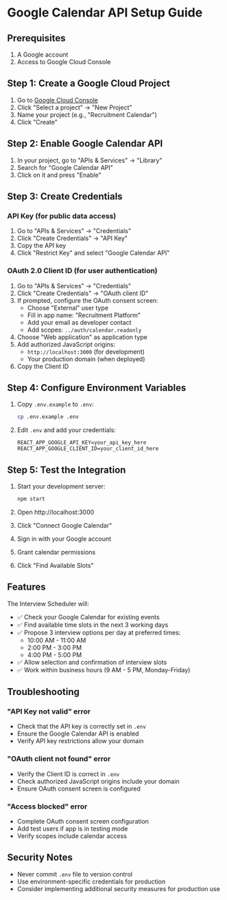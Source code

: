 # Google Calendar API Setup Guide

## Prerequisites

1. A Google account
2. Access to Google Cloud Console

## Step 1: Create a Google Cloud Project

1. Go to [Google Cloud Console](https://console.cloud.google.com/)
2. Click "Select a project" → "New Project"
3. Name your project (e.g., "Recruitment Calendar")
4. Click "Create"

## Step 2: Enable Google Calendar API

1. In your project, go to "APIs & Services" → "Library"
2. Search for "Google Calendar API"
3. Click on it and press "Enable"

## Step 3: Create Credentials

### API Key (for public data access)

1. Go to "APIs & Services" → "Credentials"
2. Click "Create Credentials" → "API Key"
3. Copy the API key
4. Click "Restrict Key" and select "Google Calendar API"

### OAuth 2.0 Client ID (for user authentication)

1. Go to "APIs & Services" → "Credentials"
2. Click "Create Credentials" → "OAuth client ID"
3. If prompted, configure the OAuth consent screen:
   - Choose "External" user type
   - Fill in app name: "Recruitment Platform"
   - Add your email as developer contact
   - Add scopes: `../auth/calendar.readonly`
4. Choose "Web application" as application type
5. Add authorized JavaScript origins:
   - `http://localhost:3000` (for development)
   - Your production domain (when deployed)
6. Copy the Client ID

## Step 4: Configure Environment Variables

1. Copy `.env.example` to `.env`:

   ```bash
   cp .env.example .env
   ```

2. Edit `.env` and add your credentials:
   ```
   REACT_APP_GOOGLE_API_KEY=your_api_key_here
   REACT_APP_GOOGLE_CLIENT_ID=your_client_id_here
   ```

## Step 5: Test the Integration

1. Start your development server:

   ```bash
   npm start
   ```

2. Open http://localhost:3000
3. Click "Connect Google Calendar"
4. Sign in with your Google account
5. Grant calendar permissions
6. Click "Find Available Slots"

## Features

The Interview Scheduler will:

- ✅ Check your Google Calendar for existing events
- ✅ Find available time slots in the next 3 working days
- ✅ Propose 3 interview options per day at preferred times:
  - 10:00 AM - 11:00 AM
  - 2:00 PM - 3:00 PM
  - 4:00 PM - 5:00 PM
- ✅ Allow selection and confirmation of interview slots
- ✅ Work within business hours (9 AM - 5 PM, Monday-Friday)

## Troubleshooting

### "API Key not valid" error

- Check that the API key is correctly set in `.env`
- Ensure the Google Calendar API is enabled
- Verify API key restrictions allow your domain

### "OAuth client not found" error

- Verify the Client ID is correct in `.env`
- Check authorized JavaScript origins include your domain
- Ensure OAuth consent screen is configured

### "Access blocked" error

- Complete OAuth consent screen configuration
- Add test users if app is in testing mode
- Verify scopes include calendar access

## Security Notes

- Never commit `.env` file to version control
- Use environment-specific credentials for production
- Consider implementing additional security measures for production use
